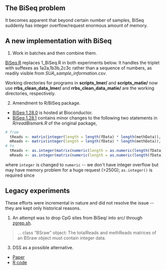 ## The BiSeq problem

It becomes apparent that beyond certain number of samples, BiSeq suddenly has integer overflow/request enormous amount of memory.

## A new implementation with BiSeq

1. Work in batches and then combine them.

[BiSeq.R](BiSeq.R) replaces 1_BiSeq.R in both experiments below. It handles the triplet with suffexes as 1a2a,1b3b,2c3c rather than a sequence of numbers, as readily visible from *SUA_sample_information.csv*.

Working directories for programs in **scripts_lmer/** and **scripts_matie/** now use **rrbs_clean_data_lmer/** and **rrbs_clean_data_matie/** are the working directories, respectively.

2. Amendment to R/BiSeq package.

* [BiSeq 1.28.0](https://www.bioconductor.org/packages/release/bioc/src/contrib/BiSeq_1.28.0.tar.gz) is hosted at Bioconductor.
* [BiSeq 1.28.1](BiSeq_1.28.1.tar.gz) contains minor changes to the following two statements in *R/readBismark.R* of the original package,
```r
# from
  tReads <- matrix(integer(length = length(fData) * length(methData)), nrow=length(fData))
  mReads <- matrix(integer(length = length(fData) * length(methData)), nrow=length(fData))
# to
  tReads <- as.integer(matrix(numeric(length = as.numeric(length(fData)) * as.numeric(length(methData))), nrow=length(fData)))
  mReads <- as.integer(matrix(numeric(length = as.numeric(length(fData)) * as.numeric(length(methData))), nrow=length(fData)))
```
where `integer` is changed to `numeric` -- we don't have integer overflow but may have memory problem for a huge request (>250G); `as.integer()` is required since

## Legacy experiments

These efforts were incremental in nature and did not resolve the issue -- they are kept only historical reasons.

1. An attempt was to drop CpG sites from BiSeq/ into src/ through [zgrep.sh](zgrep.sh).

> ... class “BSraw” object: The totalReads and methReads matrices of an BSraw object must contain integer data.

3. DSS as a possible alternative.

* [Paper](https://doi.org/10.1007/s40484-019-0183-8)
* [R code](https://static-content.springer.com/esm/art%3A10.1007%2Fs40484-019-0183-8/MediaObjects/40484_2019_183_MOESM2_ESM.zip)
